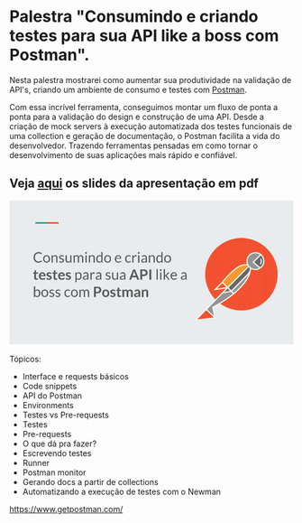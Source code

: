 # Palestra "Consumindo e criando testes para sua API like a boss com Postman".


Nesta palestra mostrarei como aumentar sua produtividade na validação de API's, criando um ambiente de consumo e testes com [Postman](https://www.getpostman.com/).

Com essa incrível ferramenta, conseguimos montar um fluxo de ponta a ponta para a validação do design e construção de uma API.
Desde a criação de mock servers à execução automatizada dos testes funcionais de uma collection e geração de documentação, o Postman facilita a vida do desenvolvedor. Trazendo ferramentas pensadas em como tornar o desenvolvimento de suas aplicações mais rápido e confiável.

## Veja [aqui](https://github.com/michelpl/palestras/blob/master/Postman-Like-a-Boss/Apresentacao.pdf) os slides da apresentação em pdf 

![Image of first slide](https://raw.githubusercontent.com/michelpl/palestras/master/Postman-Like-a-Boss/slide1.png)

Tópicos: 

- Interface e requests básicos
- Code snippets
- API do Postman
- Environments
- Testes vs Pre-requests
- Testes
- Pre-requests
- O que dá pra fazer?
- Escrevendo testes
- Runner
- Postman monitor
- Gerando docs a partir de collections
- Automatizando a execução de testes com o Newman


https://www.getpostman.com/
